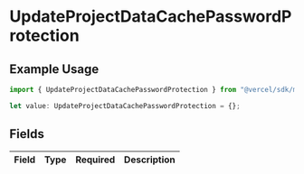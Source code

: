 # UpdateProjectDataCachePasswordProtection

## Example Usage

```typescript
import { UpdateProjectDataCachePasswordProtection } from "@vercel/sdk/models/operations/updateprojectdatacache.js";

let value: UpdateProjectDataCachePasswordProtection = {};
```

## Fields

| Field       | Type        | Required    | Description |
| ----------- | ----------- | ----------- | ----------- |
